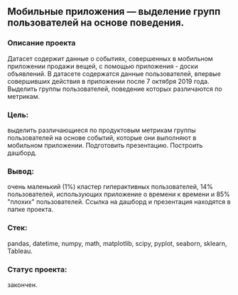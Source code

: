 ## Мобильные приложения — выделение групп пользователей на основе поведения.
### Описание проекта
Датасет содержит данные о событиях, совершенных в мобильном приложении продажи вещей, с помощью приложения - доски объявлений.
В датасете содержатся данные пользователей, впервые совершивших действия в приложении после 7 октября 2019 года.
Выделить группы пользователей, поведение которых различаются по метрикам. 
### Цель: 
выделить различающиеся по продуктовым метрикам группы пользователей на основе событий, которые они выполняют в мобильном приложении. Подготовить презентацию. Построить дашборд.
### Вывод: 
очень маленький (1%) кластер гиперактивных пользователей, 14% пользователей, использующих приложение о времени к времени и 85% "плохих" пользователей.
Ссылка на дашборд и презентация находятся в папке проекта.
### Стек: 
pandas, datetime, numpy, math, matplotlib, scipy, pyplot, seaborn, sklearn, Tableau.
### Статус проекта: 
закончен.
